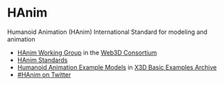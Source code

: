 # HAnim
Humanoid Animation (HAnim) International Standard for modeling and animation

* [HAnim Working Group](http://www.web3D.org/working-groups/humanoid-animation-h-anim) in the [Web3D Consortium](http://www.web3D.org)
* [HAnim Standards](http://www.web3d.org/standards/h-anim)
* [Humanoid Animation Example Models](http://www.web3d.org/x3d/content/examples/Basic/HumanoidAnimation) in [X3D Basic Examples Archive](http://www.web3d.org/x3d/content/examples/Basic)
* [#HAnim on Twitter](http://twitter.com/#HAnim)


